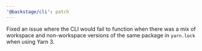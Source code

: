 ```yaml
---
'@backstage/cli': patch
---
```


Fixed an issue where the CLI would fail to function when there was a mix of workspace and non-workspace versions of the same package in `yarn.lock` when using Yarn 3.
